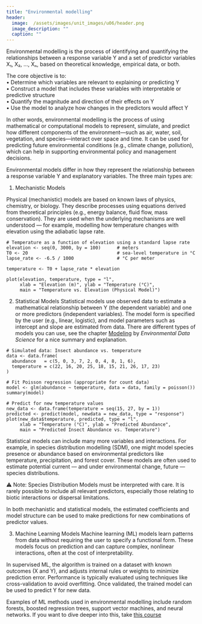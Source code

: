 ```yaml
---
title: "Environmental modelling"
header:
  image:  /assets/images/unit_images/u06/header.png
  image_description: ""
  caption: ""
---
```


Environmental modelling is the process of identifying and quantifying the relationships between a response variable Y and a set of predictor variables X₁, X₂, ..., Xₙ, based on theoretical knowledge, empirical data, or both.

The core objective is to:  
•	Determine which variables are relevant to explaining or predicting Y  
•	Construct a model that includes these variables with interpretable or predictive structure  
•	Quantify the magnitude and direction of their effects on Y  
•	Use the model to analyze how changes in the predictors would affect Y  

In other words, environmental modelling is the process of using mathematical or computational models to represent, simulate, and predict how different components of the environment—such as air, water, soil, vegetation, and species—interact over space and time. It can be used for predicting future environmental conditions (e.g., climate change, pollution), which can help in supporting environmental policy and management decisions.  

Environmental models differ in how they represent the relationship between a response variable Y and explanatory variables. The three main types are:

1) Mechanistic Models

Physical (mechanistic) models are based on known laws of physics, chemistry, or biology. They describe processes using equations derived from theoretical principles (e.g., energy balance, fluid flow, mass conservation). They are used when the underlying mechanisms are well understood — for example, modelling how temperature changes with elevation using the adiabatic lapse rate. 

```{r}
# Temperature as a function of elevation using a standard lapse rate
elevation <- seq(0, 3000, by = 100)      # meters
T0 <- 20                                 # sea-level temperature in °C
lapse_rate <- -6.5 / 1000                # °C per meter

temperature <- T0 + lapse_rate * elevation

plot(elevation, temperature, type = "l",
     xlab = "Elevation (m)", ylab = "Temperature (°C)",
     main = "Temperature vs. Elevation (Physical Model)")
```


2. Statistical Models
Statistical models use observed data to estimate a mathematical relationship between Y (the dependent variable) and one or more predictors (independent variables). The model form is specified by the user (e.g., linear, logistic), and model parameters such as intercept and slope are estimated from data. There are different types of models you can use, see the chapter [Modeling](https://bookdown.org/igisc/EnvDataSci/modeling.html) by *Environmental Data Science* for a nice summary and explanation.

```{r}
# Simulated data: Insect abundance vs. temperature
data <- data.frame(
  abundance   = c(5, 0, 3, 7, 2, 0, 4, 8, 1, 6),
  temperature = c(22, 16, 20, 25, 18, 15, 21, 26, 17, 23)
)

# Fit Poisson regression (appropriate for count data)
model <- glm(abundance ~ temperature, data = data, family = poisson())
summary(model)

# Predict for new temperature values
new_data <- data.frame(temperature = seq(15, 27, by = 1))
predicted <- predict(model, newdata = new_data, type = "response")
plot(new_data$temperature, predicted, type = "l",
     xlab = "Temperature (°C)", ylab = "Predicted Abundance",
     main = "Predicted Insect Abundance vs. Temperature")

```


Statistical models can include many more variables and interactions. For example, in species distribution modelling (SDM), one might model species presence or abundance based on environmental predictors like temperature, precipitation, and forest cover. These models are often used to estimate potential current — and under environmental change, future — species distributions.

⚠️ Note: Species Distribution Models must be interpreted with care. It is rarely possible to include all relevant predictors, especially those relating to biotic interactions or dispersal limitations.

In both mechanistic and statistical models, the estimated coefficients and model structure can be used to make predictions for new combinations of predictor values.

3. Machine Learning Models
Machine learning (ML) models learn patterns from data without requiring the user to specify a functional form. These models focus on prediction and can capture complex, nonlinear interactions, often at the cost of interpretability.

In supervised ML, the algorithm is trained on a dataset with known outcomes (X and Y), and adjusts internal rules or weights to minimize prediction error. Performance is typically evaluated using techniques like cross-validation to avoid overfitting. Once validated, the trained model can be used to predict Y for new data.

Examples of ML methods used in environmental modelling include random forests, boosted regression trees, support vector machines, and neural networks. If you want to dive deeper into this, take [this course](https://geomoer.github.io/moer-bsc-project-seminar-SDM/)

